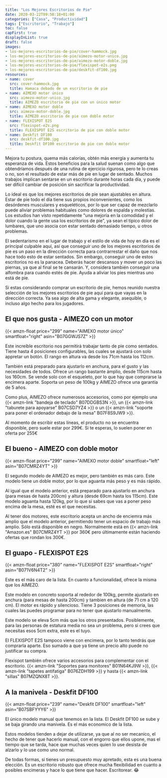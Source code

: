 ```yaml
---
title: "Los Mejores Escritorios de Pie"
date: 2020-03-22T09:58:18+01:00
categories: ["Casa", "Productividad"]
tags: ["Escritorio", "Trabajo"]
toc: false
capFirst: true
displayInList: true
draft: false
images:
- los-mejores-escritorios-de-pie/cover-hammock.jpg
- los-mejores-escritorios-de-pie/aimezo-motor-unico.jpg
- los-mejores-escritorios-de-pie/aimezo-motor-doble.jpg
- los-mejores-escritorios-de-pie/flexispot-e2s.png
- los-mejores-escritorios-de-pie/deskfit-df100.jpg
resources:
- name: cover
  src: cover-hammock.jpg
  title: Hamaca debado de un escritorio de pie
- name: AIMEXO motor único
  src: aimezo-motor-unico.jpg
  title: AIMEZO escritorio de pie con un único motor
- name: AIMEXO motor doble
  src: aimezo-motor-doble.jpg
  title: AIMEZO escritorio de pie con doble motor
- name: FLEXISPOT E2S
  src: flexispot-e2s.png
  title: FLEXISPOT E2S escritorio de pie con doble motor
- name: Deskfit DF100
  src: deskfit-df100.jpg
  title: Deskfit DF100 escritorio de pie con doble motor
---
```


Mejora tu postura, quema más calorías, obtén más energía y aumenta tu esperanza de vida. Estos beneficios para la salud suenan como algo que obtendríamos después de una rutina de ejercicio rigurosa, pero te lo creas o no, son el resultado de estar más de pie en lugar de sentado. Muchos trabajos implican sentarse en un escritorio durante horas cada día, y puede ser difícil cambiar de posición sin sacrificar la productividad.

<!--more-->

Lo ideal es que los mejores escritorios de pie sean ajustables en altura. Estar de pie todo el día tiene sus propios inconvenientes, como los desórdenes musculares y esqueléticos, por lo que ser capaz de mezclarlo puede aliviar problemas habituales como dolores de espalda y molestias. Los estudios han visto repetidamente "una mejoría en la comodidad y el dolor cuando la gente usa los escritorios de pie", ya sean el típico dolor de lumbares, que uno asocia con estar sentado demasiado tiempo, u otros problemas.

El sedentarismo en el lugar de trabajo y el estilo de vida de hoy en día es el principal culpable aquí, así que conseguir uno de los mejores escritorios de pie es un paso en la dirección correcta para contrarrestar el daño que nos hace todo esto de estar sentados. Sin embargo, conseguir uno de estos escritorios no es la panacea. Deberás hacer descansos y mover un poco las piernas, ya que al final se te cansarán. Y, considera también conseguir una alfombra para cuando estés de pie. Ayuda a aliviar los pies mientras uno está de pie.

Si estas considerando comprar un escritorio de pie, hemos reunido nuestra selección de los mejores escritorios de pie aquí para que vayas en la dirección correcta. Ya sea algo de alta gama y elegante, asequible, o incluso algo hecho para los jugadores.

## El que nos gusta - AIMEZO con un motor

{{< amzn-float price="299" name="AIMEXO motor único" smartfloat="right" asin="B07GGWJS7Z" >}}

Este increíble escritorio nos permitirá trabajar tanto de pie como sentados. Tiene hasta 4 posiciones configurables, las cuales se ajustará con solo appretar un botón. El rango en altura va desde los 71cm hasta los 112cm.

También está preparado para ajustarlo en anchura, para el gusto y las necesidades de todos. Ofrece un rango bastante ámplio, desde 115cm hasta los 160cm. Se vende solo con el esqueleto, por lo que hay que comprarse la encimera aparte. Soporta un peso de 100kg y AIMEZO ofrece una garantía de 5 años.

Como plus, AIMEZO ofrece numerosos accesorios, como por ejemplo una {{< amzn-link "bandeja de teclado" B07DDGBS3N >}}, un {{< amzn-link "taburete para apoyarse" B07CSD7YZ4 >}} o un {{< amzn-link "soporte para poner el ordenador debajo de la mesa" B07F8S9JW9 >}}.

Al momento de escribir estas líneas, el producto no se encuentra disponible, pero suele estar por 299€. Si te esperas, lo suelen poner en oferta por 255€

## El bueno - AIMEZO con doble motor

{{< amzn-float price="299" name="AIMEXO motor doble" smartfloat="left" asin="B07CMRZ4YT" >}}

El segundo modelo de AIMEZO es mejor, pero también es más caro. Este modelo tiene un doble motor, por lo que aguanta más peso y es más rápido. 

Al igual que el modelo anterior, está preparado para ajustarlo en anchura (para mesas de hasta 200cm) y altura (desde 69cm hasta los 115cm). Este modelo aguanta hasta 120kg, por lo que si sabes que vas a poner peso encima de la mesa, esté es el que necesitas.

Al tener dos motores, este escritorio acepta un ancho de enciemra más amplio que el modelo anterior, permitiendo tener un espacio de trabajo más amplio. Sólo está disponible en negro. Normalmente está en {{< amzn-link "Amazon.es" B07CMRZ4YT >}} por 360€ pero últimamente están haciendo ofertas que rondan los 300€.

## El guapo - FLEXISPOT E2S

{{< amzn-float price="380" name="FLEXISPOT E2S" smartfloat="right" asin="B071V6N4T2" >}}

Este es el más caro de la lista. En cuanto a funcionalidad, ofrece la misma que los AIMEZO.

Este modelo en concreto soporta al rededor de 100kg, permite ajustarlo en anchura (para mesas de hasta 200cm) y tambien en altura (de 71 cm a 120 cm). El motor es rápido y silencioso. Tiene 3 posiciones de memoría, las cuales las puedes programar para no tener que ajustarlo manualmente.

Este modelo se eleva 5cm más que los otros presentados. Posiblemente, para las personas de estatura media no sea un problema, pero si crees que necesitas esos 5cm extra, este es el tuyo.

El FLEXISPOT E2S tampoco viene con encimera, por lo tanto tendrás que comprarla aparte. Eso sumado a que ya tiene un precio alto puede no justificar su compra. 

Flexispot también ofrece varios accesorios para complementar con el escritorio. {{< amzn-link "Soportes para monitores" B01N64KJ9W >}}, {{< amzn-link "tapetes antifatiga" B076ZDH199 >}} y hasta {{< amzn-link "sillas" B07MZQNX8T >}}.

## A la manivela - Deskfit DF100

{{< amzn-float price="239" name="Deskfit DF100" smartfloat="left" asin="B07SBFYYY6" >}}

El único modelo manual que tenemos en la lista. El Deskfit DF100 se sube y se baja girando una manivela. Es el más economico de la lista.

Estos modelos tienden a dejar de utilizarse, ya que al no ser mecanico, el hecho de tener que hacerlo manual, con el engorro que ellos upone, mas el tiempo que se tarda, hace que muchas veces quien lo use desista de alzarlo y lo use como uno normal. 

De todas formas, si tienes un presupuesto muy apretado, esta es una buena elección. Es un escritorio robusto que ofrece mucha flexibilidad en cuanto a posibles encimeras y hace lo que tiene que hacer. Escritorear. 😂